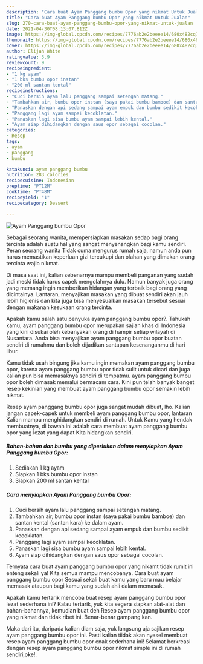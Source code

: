 ```yaml
---
description: "Cara buat Ayam Panggang bumbu Opor yang nikmat Untuk Jualan"
title: "Cara buat Ayam Panggang bumbu Opor yang nikmat Untuk Jualan"
slug: 270-cara-buat-ayam-panggang-bumbu-opor-yang-nikmat-untuk-jualan
date: 2021-04-30T08:13:07.812Z
image: https://img-global.cpcdn.com/recipes/7776ab2e2beeee14/680x482cq70/ayam-panggang-bumbu-opor-foto-resep-utama.jpg
thumbnail: https://img-global.cpcdn.com/recipes/7776ab2e2beeee14/680x482cq70/ayam-panggang-bumbu-opor-foto-resep-utama.jpg
cover: https://img-global.cpcdn.com/recipes/7776ab2e2beeee14/680x482cq70/ayam-panggang-bumbu-opor-foto-resep-utama.jpg
author: Elijah White
ratingvalue: 3.9
reviewcount: 9
recipeingredient:
- "1 kg ayam"
- "1 bks bumbu opor instan"
- "200 ml santan kental"
recipeinstructions:
- "Cuci bersih ayam lalu panggang sampai setengah matang."
- "Tambahkan air, bumbu opor instan (saya pakai bumbu bamboe) dan santan kental (santan kara) ke dalam ayam."
- "Panaskan dengan api sedang sampai ayam empuk dan bumbu sedikit kecoklatan."
- "Panggang lagi ayam sampai kecoklatan."
- "Panaskan lagi sisa bumbu ayam sampai lebih kental."
- "Ayam siap dihidangkan dengan saus opor sebagai cocolan."
categories:
- Resep
tags:
- ayam
- panggang
- bumbu

katakunci: ayam panggang bumbu 
nutrition: 283 calories
recipecuisine: Indonesian
preptime: "PT12M"
cooktime: "PT48M"
recipeyield: "1"
recipecategory: Dessert

---
```



![Ayam Panggang bumbu Opor](https://img-global.cpcdn.com/recipes/7776ab2e2beeee14/680x482cq70/ayam-panggang-bumbu-opor-foto-resep-utama.jpg)

Sebagai seorang wanita, mempersiapkan masakan sedap bagi orang tercinta adalah suatu hal yang sangat menyenangkan bagi kamu sendiri. Peran seorang  wanita Tidak cuma mengurus rumah saja, namun anda pun harus memastikan keperluan gizi tercukupi dan olahan yang dimakan orang tercinta wajib nikmat.

Di masa  saat ini, kalian sebenarnya mampu membeli panganan yang sudah jadi meski tidak harus capek mengolahnya dulu. Namun banyak juga orang yang memang ingin memberikan hidangan yang terbaik bagi orang yang dicintainya. Lantaran, menyajikan masakan yang dibuat sendiri akan jauh lebih higienis dan kita juga bisa menyesuaikan masakan tersebut sesuai dengan makanan kesukaan orang tercinta. 



Apakah kamu salah satu penyuka ayam panggang bumbu opor?. Tahukah kamu, ayam panggang bumbu opor merupakan sajian khas di Indonesia yang kini disukai oleh kebanyakan orang di hampir setiap wilayah di Nusantara. Anda bisa menyajikan ayam panggang bumbu opor buatan sendiri di rumahmu dan boleh dijadikan santapan kesenanganmu di hari libur.

Kamu tidak usah bingung jika kamu ingin memakan ayam panggang bumbu opor, karena ayam panggang bumbu opor tidak sulit untuk dicari dan juga kalian pun bisa memasaknya sendiri di tempatmu. ayam panggang bumbu opor boleh dimasak memalui bermacam cara. Kini pun telah banyak banget resep kekinian yang membuat ayam panggang bumbu opor semakin lebih nikmat.

Resep ayam panggang bumbu opor juga sangat mudah dibuat, lho. Kalian jangan capek-capek untuk membeli ayam panggang bumbu opor, lantaran Kalian mampu menghidangkan sendiri di rumah. Untuk Kamu yang hendak membuatnya, di bawah ini adalah cara membuat ayam panggang bumbu opor yang lezat yang dapat Kita hidangkan sendiri.

<!--inarticleads1-->

##### Bahan-bahan dan bumbu yang diperlukan dalam menyiapkan Ayam Panggang bumbu Opor:

1. Sediakan 1 kg ayam
1. Siapkan 1 bks bumbu opor instan
1. Siapkan 200 ml santan kental




<!--inarticleads2-->

##### Cara menyiapkan Ayam Panggang bumbu Opor:

1. Cuci bersih ayam lalu panggang sampai setengah matang.
1. Tambahkan air, bumbu opor instan (saya pakai bumbu bamboe) dan santan kental (santan kara) ke dalam ayam.
1. Panaskan dengan api sedang sampai ayam empuk dan bumbu sedikit kecoklatan.
1. Panggang lagi ayam sampai kecoklatan.
1. Panaskan lagi sisa bumbu ayam sampai lebih kental.
1. Ayam siap dihidangkan dengan saus opor sebagai cocolan.




Ternyata cara buat ayam panggang bumbu opor yang nikamt tidak rumit ini enteng sekali ya! Kita semua mampu mencobanya. Cara buat ayam panggang bumbu opor Sesuai sekali buat kamu yang baru mau belajar memasak ataupun bagi kamu yang sudah ahli dalam memasak.

Apakah kamu tertarik mencoba buat resep ayam panggang bumbu opor lezat sederhana ini? Kalau tertarik, yuk kita segera siapkan alat-alat dan bahan-bahannya, kemudian buat deh Resep ayam panggang bumbu opor yang nikmat dan tidak ribet ini. Benar-benar gampang kan. 

Maka dari itu, daripada kalian diam saja, yuk langsung aja sajikan resep ayam panggang bumbu opor ini. Pasti kalian tiidak akan nyesel membuat resep ayam panggang bumbu opor enak sederhana ini! Selamat berkreasi dengan resep ayam panggang bumbu opor nikmat simple ini di rumah sendiri,oke!.

